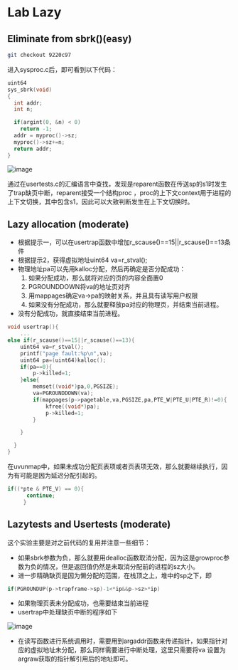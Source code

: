 # Lab Lazy
## Eliminate from sbrk()(easy)
```sh
git checkout 9220c97
```
进入sysproc.c后，即可看到以下代码：
```c
uint64
sys_sbrk(void)
{
  int addr;
  int n;

  if(argint(0, &n) < 0)
    return -1;
  addr = myproc()->sz;
  myproc()->sz+=n;
  return addr;
}
```

![image](https://github.com/VictorHuu/XV6LabTJ/assets/103842499/1b523238-fc9e-4cb6-b406-4c30fb6d5ee3)

通过在usertests.c的汇编语言中查找，发现是reparent函数在传送sp的s1时发生了trap缺页中断，reparent接受一个结构proc
，proc的上下文context用于进程的上下文切换，其中包含s1，因此可以大致判断发生在上下文切换时。
## Lazy allocation (moderate)
- 根据提示一，可以在usertrap函数中增加r_scause()==15||r_scause()==13条件
- 根据提示2，获得虚拟地址uint64 va=r_stval();
- 物理地址pa可以先用kalloc分配，然后再确定是否分配成功：
  1. 如果分配成功，那么就将对应的页的内容全面置0
  2. PGROUNDDOWN将va的地址页对齐
  3. 用mappages确定va->pa的映射关系，并且具有读写用户权限
  4. 如果没有分配成功，那么就要释放pa对应的物理页，并结束当前进程。
- 没有分配成功，就直接结束当前进程。
```c
void usertrap(){
    ...
else if(r_scause()==15||r_scause()==13){
  	uint64 va=r_stval();
  	printf("page fault:%p\n",va);
  	uint64 pa=(uint64)kalloc();
  	if(pa==0){
  		p->killed=1;
  	}else{
  		memset((void*)pa,0,PGSIZE);
  		va=PGROUNDDOWN(va);
  		if(mappages(p->pagetable,va,PGSIZE,pa,PTE_W|PTE_U|PTE_R)!=0){
  			kfree((void*)pa);
  			p->killed=1;
  		}

  	}

  } 
}
```
在uvunmap中，如果未成功分配页表项或者页表项无效，那么就要继续执行，因为有可能是因为延迟分配引起的。
```c
if((*pte & PTE_V) == 0){
      continue;
     }
```
## Lazytests and Usertests (moderate)
这个实验主要是对之前代码的复用并注意一些细节：

- 如果sbrk参数为负，那么就要用dealloc函数取消分配，因为这是growproc参数为负的情况，但是返回值仍然是未取消分配前的进程的sz大小。
- 进一步精确缺页是因为懒分配的范围，在栈顶之上，堆中的sp之下，即
```c
if(PGROUNDUP(p->trapframe->sp)-1<*ip&&p->sz>*ip)
```
- 如果物理页表未分配成功，也需要结束当前进程
- usertrap中处理缺页中断的程序如下

 ![image](https://github.com/VictorHuu/XV6LabTJ/assets/103842499/26bd9940-0d38-4013-b9fb-c38df0bdf8a9)
 
- 在读写函数进行系统调用时，需要用到argaddr函数来传递指针，如果指针对应的虚拟地址未分配，那么同样需要进行中断处理，这里只需要将va
设置为argraw获取的指针解引用后的地址即可。


